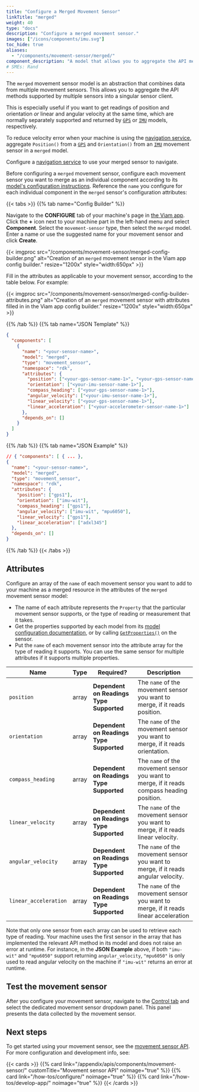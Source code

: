 ```yaml
---
title: "Configure a Merged Movement Sensor"
linkTitle: "merged"
weight: 40
type: "docs"
description: "Configure a merged movement sensor."
images: ["/icons/components/imu.svg"]
toc_hide: true
aliases:
  - "/components/movement-sensor/merged/"
component_description: "A model that allows you to aggregate the API methods supported by multiple sensors into a singular sensor client, effectively merging the models of the individual resources."
# SMEs: Rand
---
```


The `merged` movement sensor model is an abstraction that combines data from multiple movement sensors.
This allows you to aggregate the API methods supported by multiple sensors into a singular sensor client.

This is especially useful if you want to get readings of position and orientation _or_ linear and angular velocity at the same time, which are normally separately supported and returned by [`GPS`](/components/movement-sensor/#available-models) or [`IMU`](/components/movement-sensor/#available-models) models, respectively.

To reduce velocity error when your machine is using the [navigation service](/services/navigation/), aggregate `Position()` from a [`GPS`](/components/movement-sensor/#available-models) and `Orientation()` from an [`IMU`](/components/movement-sensor/#available-models) movement sensor in a `merged` model.

Configure a [navigation service](/services/navigation/) to use your merged sensor to navigate.

Before configuring a `merged` movement sensor, configure each movement sensor you want to merge as an individual component according to its [model's configuration instructions](/components/movement-sensor/#available-models).
Reference the `name` you configure for each individual component in the `merged` sensor's configuration attributes:

{{< tabs >}}
{{% tab name="Config Builder" %}}

Navigate to the **CONFIGURE** tab of your machine's page in [the Viam app](https://app.viam.com).
Click the **+** icon next to your machine part in the left-hand menu and select **Component**.
Select the `movement-sensor` type, then select the `merged` model.
Enter a name or use the suggested name for your movement sensor and click **Create**.

{{< imgproc src="/components/movement-sensor/merged-config-builder.png" alt="Creation of an `merged` movement sensor in the Viam app config builder." resize="1200x" style="width:650px" >}}

Fill in the attributes as applicable to your movement sensor, according to the table below.
For example:

{{< imgproc src="/components/movement-sensor/merged-config-builder-attributes.png" alt="Creation of an `merged` movement sensor with attributes filled in in the Viam app config builder." resize="1200x" style="width:650px" >}}

{{% /tab %}}
{{% tab name="JSON Template" %}}

```json {class="line-numbers linkable-line-numbers"}
{
  "components": [
    {
      "name": "<your-sensor-name>",
      "model": "merged",
      "type": "movement_sensor",
      "namespace": "rdk",
      "attributes": {
        "position": ["<your-gps-sensor-name-1>", "<your-gps-sensor-name-2>"],
        "orientation": ["<your-imu-sensor-name-1>"],
        "compass_heading": ["<your-gps-sensor-name-1>"],
        "angular_velocity": ["<your-imu-sensor-name-1>"],
        "linear_velocity": ["<your-gps-sensor-name-1>"],
        "linear_acceleration": ["<your-accelerometer-sensor-name-1>"]
      },
      "depends_on": []
    }
  ]
}
```

{{% /tab %}}
{{% tab name="JSON Example" %}}

```json {class="line-numbers linkable-line-numbers"}
// { "components": [ { ... },
{
  "name": "<your-sensor-name>",
  "model": "merged",
  "type": "movement_sensor",
  "namespace": "rdk",
  "attributes": {
    "position": ["gps1"],
    "orientation": ["imu-wit"],
    "compass_heading": ["gps1"],
    "angular_velocity": ["imu-wit", "mpu6050"],
    "linear_velocity": ["gps1"],
    "linear_acceleration": ["adxl345"]
  },
  "depends_on": []
}
```

{{% /tab %}}
{{< /tabs >}}

## Attributes

Configure an array of the `name` of each movement sensor you want to add to your machine as a merged resource in the attributes of the `merged` movement sensor model:

- The name of each attribute represents the `Property` that the particular movement sensor supports, or the type of reading or measurement that it takes.
- Get the properties supported by each model from its [model configuration documentation](/components/movement-sensor/#available-models), or by calling [`GetProperties()`](/appendix/apis/components/movement-sensor/#getproperties) on the sensor.
- Put the `name` of each movement sensor into the attribute array for the type of reading it supports.
  You can use the same sensor for multiple attributes if it supports multiple properties.

<!-- prettier-ignore -->
| Name                  | Type  | Required? | Description |
| --------------------- | ----- | --------- | ----------- |
| `position`            | array | **Dependent on Readings Type Supported** | The `name` of the movement sensor you want to merge, if it reads position.                 |
| `orientation`         | array | **Dependent on Readings Type Supported** | The `name` of the movement sensor you want to merge, if it reads orientation.              |
| `compass_heading`     | array | **Dependent on Readings Type Supported** | The `name` of the movement sensor you want to merge, if it reads compass heading position. |
| `linear_velocity`     | array | **Dependent on Readings Type Supported** | The `name` of the movement sensor you want to merge, if it reads linear velocity.          |
| `angular_velocity`    | array | **Dependent on Readings Type Supported** | The `name` of the movement sensor you want to merge, if it reads angular velocity.         |
| `linear_acceleration` | array | **Dependent on Readings Type Supported** | The `name` of the movement sensor you want to merge, if it reads linear acceleration       |

Note that only one sensor from each array can be used to retrieve each type of reading.
Your machine uses the first sensor in the array that has implemented the relevant API method in its model and does not raise an error at runtime.
For instance, in the **JSON Example** above, if both `"imu-wit"` and `"mpu6050"` support returning `angular_velocity`, `"mpu6050"` is only used to read angular velocity on the machine if `"imu-wit"` returns an error at runtime.

## Test the movement sensor

After you configure your movement sensor, navigate to the [Control tab](/fleet/control/) and select the dedicated movement sensor dropdown panel.
This panel presents the data collected by the movement sensor.

## Next steps

To get started using your movement sensor, see the [movement sensor API](/appendix/apis/components/movement-sensor/).
For more configuration and development info, see:

{{< cards >}}
{{% card link="/appendix/apis/components/movement-sensor/" customTitle="Movement sensor API" noimage="true" %}}
{{% card link="/how-tos/configure/" noimage="true" %}}
{{% card link="/how-tos/develop-app/" noimage="true" %}}
{{< /cards >}}
